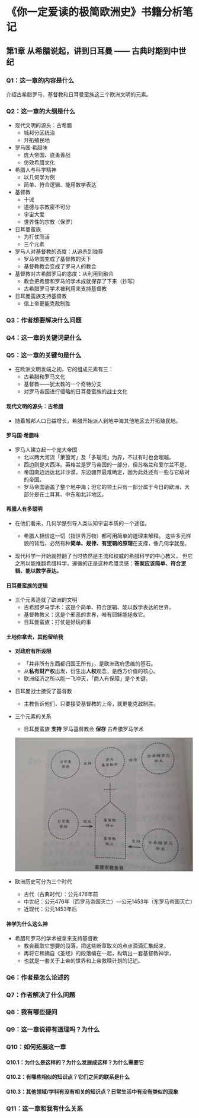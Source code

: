 # 《你一定爱读的极简欧洲史》书籍分析笔记

## 第1章 从希腊说起，讲到日耳曼 —— 古典时期到中世纪

### Q1：这一章的内容是什么

介绍古希腊罗马、基督教和日耳曼蛮族这三个欧洲文明的元素。

### Q2：这一章的大纲是什么

- 现代文明的源头：古希腊
  - 城邦分区统治
  - 开拓殖民地
- 罗马国·希腊味
  - 庞大帝国、骁勇善战
  - 仿效希腊文化
- 希腊人与科学精神
  - 以几何学为例
  - 简单、符合逻辑、能用数学表达
- 基督教
  - 十诫
  - 道德与宗教密不可分
  - 宇宙大爱
  - 世界性的宗教（保罗）
- 日耳曼蛮族
  - 为打仗而活
  - 三个元素
- 罗马人对基督教的态度：从追杀到独尊
  - 罗马帝国变成了基督教的天下
  - 基督教教会变成了罗马人的教会
- 基督教对古希腊罗马的态度：从利用到融合
  - 教会把希腊和罗马的学术成就保存了下来（抄写）
  - 古希腊罗马学术被利用来支持基督教
- 日耳曼蛮族支持基督教
  - 信上帝更能克敌制胜

### Q3：作者想要解决什么问题

### Q4：这一章的关键词是什么

### Q5：这一章的关键句是什么

- 在欧洲文明发端之初，它的组成元素有三：
  - 古希腊和罗马文化
  - 基督教——犹太教的一个奇特分支
  - 对罗马帝国进行侵略的日耳曼蛮族的战士文化

#### 现代文明的源头：古希腊

- 随着城邦人口日益增长，希腊开始派人到地中海其他地区去开拓殖民地。

#### 罗马国·希腊味

- 罗马人建立起一个庞大帝国
  - 北以两大河流「莱茵河」及「多瑙河」为界，不过有时也会超越。
  - 西边则是大西洋。英格兰是罗马帝国的一部分，但苏格兰和爱尔兰不是。
  - 帝国南边远达北非沙漠，东边疆界最难确定，因为此处还有一些与它敌对的帝国。
  - 罗马帝国涵盖了整个地中海；但它的领土只有一部分属于今日的欧洲，大部分是在土耳其、中东和北非地区。

#### 希腊人有多聪明

- 在他们看来，几何学是引导人类认知宇宙本质的一个途径。
  - 希腊人相信这一切（指世界万物）都可用简单的道理来解释。
    这些多元样貌的背后，必然有种**简单、规律、有逻辑的原理**在支撑，像几何学就是。

- 现代科学一开始就推翻了当时依然是主流和权威的希腊科学的中心教义，
  但它之所以能推翻希腊科学，遵循的正是这种希腊灵感：**答案应该简单、符合逻辑、能以数学表达。**

#### 日耳曼蛮族的逻辑

- 三个元素造就了欧洲的文明
  - 古希腊罗马学术：这是个简单、符合逻辑、能以数学表达的世界。
  - 基督教教义：这是个邪恶的世界，唯有耶稣能拯救它。
  - 日耳曼蛮族：打仗是好玩的事

#### 土地你拿去，其他留给我

- **对政府有所设限**
  - 「并非所有东西都归国王所有」，是欧洲政府思维的基石。
  - 从**私有财产权**出发，衍生出**人权**观念，是西方价值的核心。
  - 欧洲经济之所以能一飞冲天，「商人有保障」是个关键。

- 日耳曼战士接受了基督教
  - 主教告诉他们，只要接受基督教的上帝，就更能克敌制胜。

- 三个元素的关系
  - 日耳曼蛮族 **支持** 罗马基督教会 **保存** 古希腊罗马学术

  ![three_elements](images/three_elements.jpg)

- 欧洲历史可分为三个时代
  - 古代（古典时代）：公元476年前
  - 中世纪：公元476年（西罗马帝国灭亡）—公元1453年（东罗马帝国灭亡）
  - 近现代：公元1453年后

#### 神学为什么这么神

- 希腊和罗马的学术被拿来支持基督教
  - 教会截取它想要的段落，把这些断章取义的点点滴滴汇集起来，
  - 再将它和摘自《圣经》的段落编在一起，构筑出一套基督教神学，
  - 也就是一套关于上帝的世界和上帝救赎计划的记述。

### Q6：作者是怎么论述的

### Q7：作者解决了什么问题

### Q8：我有哪些疑问

### Q9：这一章说得有道理吗？为什么

### Q10：如何拓展这一章

#### Q10.1：为什么是这样的？为什么发展成这样？为什么需要它

#### Q10.2：有哪些相似的知识点？它们之间的联系是什么

#### Q10.3：其他领域/学科有没有相关的知识点？日常生活中有没有类似的现象

### Q11：这一章和我有什么关系
